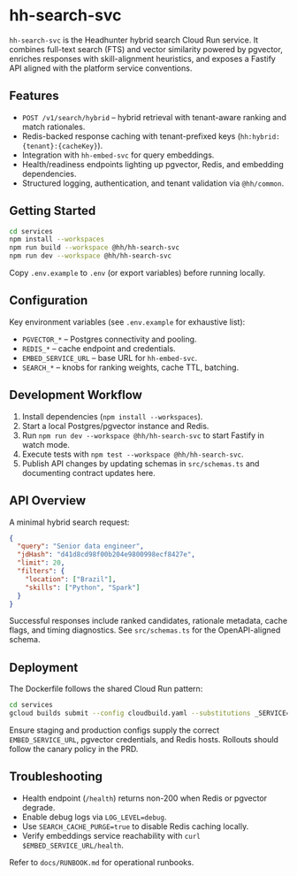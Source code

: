 # hh-search-svc

`hh-search-svc` is the Headhunter hybrid search Cloud Run service. It combines full-text search (FTS) and vector similarity powered by pgvector, enriches responses with skill-alignment heuristics, and exposes a Fastify API aligned with the platform service conventions.

## Features
- `POST /v1/search/hybrid` – hybrid retrieval with tenant-aware ranking and match rationales.
- Redis-backed response caching with tenant-prefixed keys (`hh:hybrid:{tenant}:{cacheKey}`).
- Integration with `hh-embed-svc` for query embeddings.
- Health/readiness endpoints lighting up pgvector, Redis, and embedding dependencies.
- Structured logging, authentication, and tenant validation via `@hh/common`.

## Getting Started

```bash
cd services
npm install --workspaces
npm run build --workspace @hh/hh-search-svc
npm run dev --workspace @hh/hh-search-svc
```

Copy `.env.example` to `.env` (or export variables) before running locally.

## Configuration
Key environment variables (see `.env.example` for exhaustive list):
- `PGVECTOR_*` – Postgres connectivity and pooling.
- `REDIS_*` – cache endpoint and credentials.
- `EMBED_SERVICE_URL` – base URL for `hh-embed-svc`.
- `SEARCH_*` – knobs for ranking weights, cache TTL, batching.

## Development Workflow
1. Install dependencies (`npm install --workspaces`).
2. Start a local Postgres/pgvector instance and Redis.
3. Run `npm run dev --workspace @hh/hh-search-svc` to start Fastify in watch mode.
4. Execute tests with `npm test --workspace @hh/hh-search-svc`.
5. Publish API changes by updating schemas in `src/schemas.ts` and documenting contract updates here.

## API Overview
A minimal hybrid search request:

```json
{
  "query": "Senior data engineer",
  "jdHash": "d41d8cd98f00b204e9800998ecf8427e",
  "limit": 20,
  "filters": {
    "location": ["Brazil"],
    "skills": ["Python", "Spark"]
  }
}
```

Successful responses include ranked candidates, rationale metadata, cache flags, and timing diagnostics. See `src/schemas.ts` for the OpenAPI-aligned schema.

## Deployment
The Dockerfile follows the shared Cloud Run pattern:

```bash
cd services
gcloud builds submit --config cloudbuild.yaml --substitutions _SERVICE=hh-search-svc
```

Ensure staging and production configs supply the correct `EMBED_SERVICE_URL`, pgvector credentials, and Redis hosts. Rollouts should follow the canary policy in the PRD.

## Troubleshooting
- Health endpoint (`/health`) returns non-200 when Redis or pgvector degrade.
- Enable debug logs via `LOG_LEVEL=debug`.
- Use `SEARCH_CACHE_PURGE=true` to disable Redis caching locally.
- Verify embeddings service reachability with `curl $EMBED_SERVICE_URL/health`.

Refer to `docs/RUNBOOK.md` for operational runbooks.
